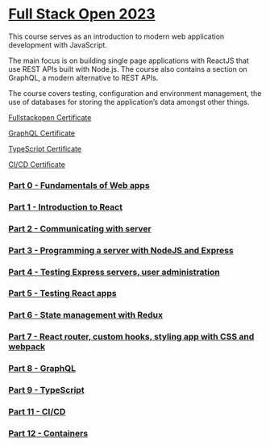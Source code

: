 
# [Full Stack Open 2023](https://fullstackopen.com/en/)

This course serves as an introduction to modern web application development with JavaScript.

The main focus is on building single page applications with ReactJS that use REST APIs built with Node.js. The course also contains a section on GraphQL, a modern alternative to REST APIs.

The course covers testing, configuration and environment management, the use of databases for storing the application’s data amongst other things.

[Fullstackopen Certificate](https://studies.cs.helsinki.fi/stats/api/certificate/fullstackopen/en/a32396a2f5fd6e4da5c323381a382500)

[GraphQL Certificate](https://studies.cs.helsinki.fi/stats/api/certificate/fs-graphql/en/1325c8ea7fc7942f672a8c2ee643efd8)

[TypeScript Certificate](https://studies.cs.helsinki.fi/stats/api/certificate/fs-typescript/en/e844f7d253f43fb8a7e5114be69b7d9c)

[CI/CD Certificate](https://studies.cs.helsinki.fi/stats/api/certificate/fs-cicd/en/64c05cff93c11cb5311ec321d9df868d)

### [Part 0 - Fundamentals of Web apps](./part0)

### [Part 1 - Introduction to React](./part01)

### [Part 2 - Communicating with server](./part02)

### [Part 3 - Programming a server with NodeJS and Express](./part03)

### [Part 4 - Testing Express servers, user administration](./part04)

### [Part 5 - Testing React apps](./part05)

### [Part 6 - State management with Redux](./part06)

### [Part 7 - React router, custom hooks, styling app with CSS and webpack](./part07)

### [Part 8 - GraphQL](./part08)

### [Part 9 - TypeScript](./part09)

### [Part 11 - CI/CD](./part11)

### [Part 12 - Containers](./part12)
